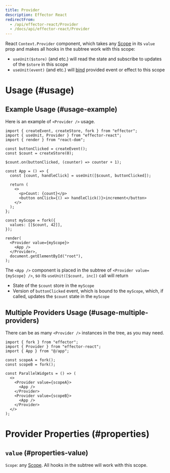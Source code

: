 ```yaml
---
title: Provider
description: Effector React
redirectFrom:
  - /api/effector-react/Provider
  - /docs/api/effector-react/Provider
---
```


React `Context.Provider` component, which takes any [Scope](/en/api/effector/Scope) in its `value` prop and makes all hooks in the subtree work with this scope:

- `useUnit($store)` (and etc.) will read the state and subscribe to updates of the `$store` in this scope
- `useUnit(event)` (and etc.) will [bind](/en/api/effector/scopeBind) provided event or effect to this scope

# Usage (#usage)

## Example Usage (#usage-example)

Here is an example of `<Provider />` usage.

```tsx
import { createEvent, createStore, fork } from "effector";
import { useUnit, Provider } from "effector-react";
import { render } from "react-dom";

const buttonClicked = createEvent();
const $count = createStore(0);

$count.on(buttonClicked, (counter) => counter + 1);

const App = () => {
  const [count, handleClick] = useUnit([$count, buttonClicked]);

  return (
    <>
      <p>Count: {count}</p>
      <button onClick={() => handleClick()}>increment</button>
    </>
  );
};

const myScope = fork({
  values: [[$count, 42]],
});

render(
  <Provider value={myScope}>
    <App />
  </Provider>,
  document.getElementById("root"),
);
```

The `<App />` component is placed in the subtree of `<Provider value={myScope} />`, so its `useUnit([$count, inc])` call will return

- State of the `$count` store in the `myScope`
- Version of `buttonClicked` event, which is bound to the `myScope`, which, if called, updates the `$count` state in the `myScope`

## Multiple Providers Usage (#usage-multiple-providers)

There can be as many `<Provider />` instances in the tree, as you may need.

```tsx
import { fork } from "effector";
import { Provider } from "effector-react";
import { App } from "@/app";

const scopeA = fork();
const scopeB = fork();

const ParallelWidgets = () => (
  <>
    <Provider value={scopeA}>
      <App />
    </Provider>
    <Provider value={scopeB}>
      <App />
    </Provider>
  </>
);
```

# Provider Properties (#properties)

## `value` (#properties-value)

`Scope`: any [Scope](/en/api/effector/Scope). All hooks in the subtree will work with this scope.
